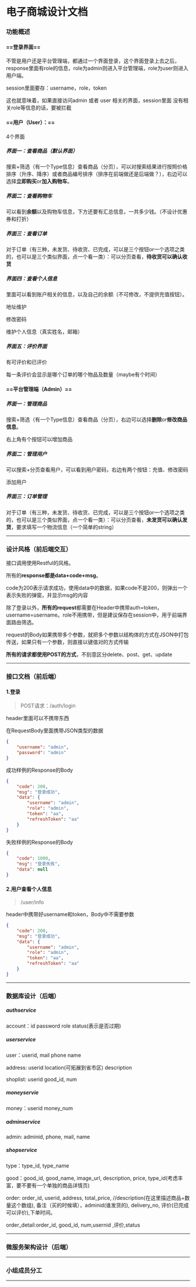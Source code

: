 # 电子商城设计文档

### 功能概述

#### ==登录界面==

不管是用户还是平台管理端，都通过一个界面登录，这个界面登录上去之后，response里面有role的信息，role为admin则进入平台管理端，role为user则进入用户端。

session里面要存：username，role，token

这也就意味着，如果直接访问admin 或者 user 相关的界面，session里面 没有相关role等信息的话，要被拦截

#### ==用户（User）：==

4个界面

##### 界面一：查看商品（默认界面）

搜索+筛选（有一个Type信息）查看商品（分页），可以对搜索结果进行按照价格排序（升序、降序）或者商品编号排序（排序在前端做还是后端做？），右边可以选择**立即购买**or**加入购物车**。

##### 界面二：查看购物车

可以看到**余额**以及购物车信息，下方还要有汇总信息，一共多少钱。（不设计优惠券和打折）

##### 界面三：查看订单

对于订单（有三种，未发货、待收货、已完成，可以是三个按钮or一个选项之类的，也可以是三个类似界面，点一个看一类）：可以分页查看，**待收货可以确认收货**

##### 界面四：查看个人信息

里面可以看到账户相关的信息，以及自己的余额（不可修改，不提供充值按钮）。

地址维护

修改密码

维护个人信息（真实姓名，邮箱）

##### 界面五：评价界面

有可评价和已评价

每一条评价会显示是哪个订单的哪个物品及数量（maybe有个时间）



#### ==平台管理端（Admin）==

##### 界面一：管理商品

搜索+筛选（有一个Type信息）查看商品（分页），右边可以选择**删除**or**修改商品信息**。

右上角有个按钮可以增加商品

##### 界面二：管理用户

可以搜索+分页查看用户，可以看到用户密码，右边有两个按钮：充值、修改密码

添加用户

##### 界面三：订单管理

对于订单（有三种，未发货、待收货、已完成，可以是三个按钮or一个选项之类的，也可以是三个类似界面，点一个看一类）：可以分页查看，**未发货可以确认发货**，要求填写一个物流信息（一个简单的string）

****

### 设计风格（前后端交互）

接口调用使用Restful的风格。

所有的**response都是data+code+msg**。

code为200表示请求成功，使用data中的数据，如果code不是200，则弹出一个表示失败的弹窗，并显示msg的内容

除了登录以外，**所有的request**都需要在Header中携带auth=token，username=username。role不用携带，但是建议保存在session中，用于前端界面路由筛选。

request的Body如果携带多个参数，就把多个参数以结构体的方式在JSON中打包传送，如果只有一个参数，则直接以键值对的方式传输

**所有的请求都使用POST的方式**，不刻意区分delete、post、get、update

****

### 接口文档（前后端）

#### 1.登录

>POST请求：/auth/login

header里面可以不携带东西

在RequestBody里面携带JSON类型的数据

```JSON
{
    "username": "admin",
    "password": "admin"
}
```

成功样例的Response的Body

```JSON
{
    "code": 200,
    "msg": "登录成功",
    "data": {
        "username": "admin",
        "role": "admin",
        "token": "aa",
        "refreshToken": "aa"
    }
}
```

失败样例的Response的Body

```json
{
    "code": 1000,
    "msg": "登录失败",
    "data": null
}
```

#### 2.用户查看个人信息

> /user/info

header中携带好username和token，Body中不需要参数

```JSON
{
    "code": 200,
    "msg": "登录成功",
    "data": {
        "username": "admin",
        "role": "admin",
        "token": "aa",
        "refreshToken": "aa"
    }
}
```



****

### 数据库设计（后端）

##### authservice

account：id password role status(表示是否过期)

##### userservice

user：userid, mail phone name

address: userid location(可拓展到省市区) description

shoplist: userid good_id, num

##### moneyservie

money：userid money_num

##### adminservice

admin: adminid, phone, mail, name

##### shopservice

type：type_id, type_name

good：good_id, good_name, image_url, description, price, type_id(考虑丰富，要不要有一个单独的商品详情页)

order: order_id, userid, address, total_price, //description(在这里描述商品+数量这个数组), 备注（买的时候填），adminid(谁发货的), delivery_no, 评价(已完成可以评价),下单时间。

order_detail:order_id, good_id, num,usernid ,评价,status

















****

### 微服务架构设计（后端）











****

### 小组成员分工















****



















